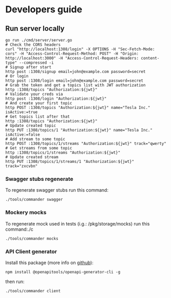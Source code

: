 # Developers guide

## Run server locally

```shell
go run ./cmd/server/server.go
# Check the CORS headers
curl "http://localhost:1308/login" -X OPTIONS -H "Sec-Fetch-Mode: cors" -H "Access-Control-Request-Method: POST" -H "Origin: http://localhost:3000" -H "Access-Control-Request-Headers: content-type" --compressed -i
# Signup after start
http post :1308/signup email=john@example.com password=secret
# Or login
http post :1308/login email=john@example.com password=secret
# Grab the token and get a topics list with JWT authorization
http :1308/topics "Authorization:${jwt}"
# Validate your creds via
http post :1308/login "Authorization:${jwt}"
# And create your first topic
http POST :1308/topics "Authorization:${jwt}" name="Tesla Inc." isActive:=true
# Get topics list after that
http :1308/topics "Authorization:${jwt}"
# Update created topic
http PUT :1308/topics/1 "Authorization:${jwt}" name="Tesla Inc." isActive:=false
# Add stream to some topic
http POST :1308/topics/1/streams "Authorization:${jwt}" track="qwerty"
# Get streams from some topic
http :1308/topics/1/streams "Authorization:${jwt}"
# Update created stream
http PUT :1308/topics/1/streams/1 "Authorization:${jwt}" track="zxcvbn"
```

### Swagger stubs regenerate

To regenerate swagger stubs run this command:

```shell script
./tools/commander swagger
```

### Mockery mocks

To regenerate mock used in tests (i.g.: /pkg/storage/mocks) run this command:./c

```shell script
./tools/commander mocks
```

### API Client generator

Install this package (more info on [github](https://github.com/OpenAPITools/openapi-generator)):
```shell script
npm install @openapitools/openapi-generator-cli -g
```

then run:
```shell script
./tools/commander client
```